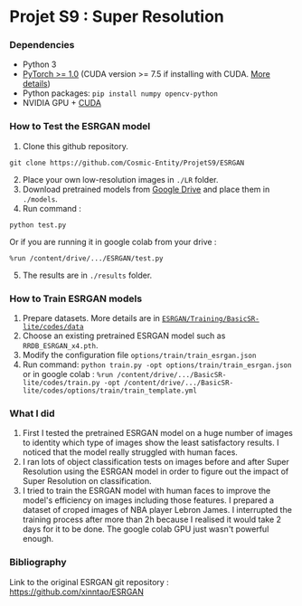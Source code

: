 # Projet S9 : Super Resolution

### Dependencies
- Python 3
- [PyTorch >= 1.0](https://pytorch.org/) (CUDA version >= 7.5 if installing with CUDA. [More details](https://pytorch.org/get-started/previous-versions/))
- Python packages:  `pip install numpy opencv-python`
- NVIDIA GPU + [CUDA](https://developer.nvidia.com/cuda-downloads)


### How to Test the ESRGAN model
1. Clone this github repository.
```
git clone https://github.com/Cosmic-Entity/ProjetS9/ESRGAN
```
2. Place your own low-resolution images in `./LR` folder.
3. Download pretrained models from [Google Drive](https://drive.google.com/drive/u/0/folders/17VYV_SoZZesU6mbxz2dMAIccSSlqLecY) and place them in `./models`.
4. Run command :
```
python test.py
```
   Or if you are running it in google colab from your drive :
```
%run /content/drive/.../ESRGAN/test.py
```
5. The results are in `./results` folder.

### How to Train ESRGAN models

1. Prepare datasets. More details are in [`ESRGAN/Training/BasicSR-lite/codes/data`](https://github.com/Cosmic-Entity/ProjetS9/blob/main/ESRGAN/Training/BasicSR-lite/codes/data)
1. Choose an existing pretrained ESRGAN model such as `RRDB_ESRGAN_x4.pth`.
1. Modify the configuration file  `options/train/train_esrgan.json`
1. Run command: `python train.py -opt options/train/train_esrgan.json` or in google colab : `%run /content/drive/.../BasicSR-lite/codes/train.py -opt /content/drive/.../BasicSR-lite/codes/options/train/train_template.yml`

### What I did

1. First I tested the pretrained ESRGAN model on a huge number of images to identity which type of images show the least satisfactory results. I noticed that the model really struggled with human faces.
2. I ran lots of object classification tests on images before and after Super Resolution using the ESRGAN model in order to figure out the impact of Super Resolution on classification.
3. I tried to train the ESRGAN model with human faces to improve the model's efficiency on images including those features. I prepared a dataset of croped images of NBA player Lebron James. I interrupted the training process after more than 2h because I realised it would take 2 days for it to be done. The google colab GPU just wasn't powerful enough.


### Bibliography

Link to the original ESRGAN git repository : https://github.com/xinntao/ESRGAN
